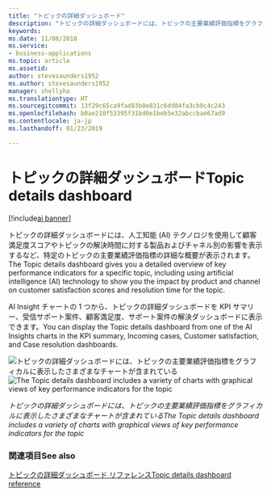 ```yaml
---
title: "トピックの詳細ダッシュボード"
description: "トピックの詳細ダッシュボードには、トピックの主要業績評価指標をグラフィカルに表示したさまざまなチャートが含まれています。"
keywords: 
ms.date: 11/08/2018
ms.service:
- business-applications
ms.topic: article
ms.assetid: 
author: stevesaunders1952
ms.author: stevesaunders1952
manager: shellyha
ms.translationtype: HT
ms.sourcegitcommit: 13f29c65ca9fad83b8e831c6dd84fa3cb0c4c243
ms.openlocfilehash: b0ae210f53395f31bd0e1beb5e32abccbae67ad9
ms.contentlocale: ja-jp
ms.lasthandoff: 01/23/2019

---
```


# <a name="topic-details-dashboard"></a><span data-ttu-id="36596-103">トピックの詳細ダッシュボード</span><span class="sxs-lookup"><span data-stu-id="36596-103">Topic details dashboard</span></span>

[!include[ai banner](../includes/ai.md)] 

<span data-ttu-id="36596-104">トピックの詳細ダッシュボードには、人工知能 (AI) テクノロジを使用して顧客満足度スコアやトピックの解決時間に対する製品およびチャネル別の影響を表示するなど、特定のトピックの主要業績評価指標の詳細な概要が表示されます。</span><span class="sxs-lookup"><span data-stu-id="36596-104">The Topic details dashboard gives you a detailed overview of key performance indicators for a specific topic, including using artificial intelligence (AI) technology to show you the impact by product and channel on customer satisfaction scores and resolution time for the topic.</span></span>

<span data-ttu-id="36596-105">AI Insight チャートの 1 つから、トピックの詳細ダッシュボードを KPI サマリー、受信サポート案件、顧客満足度、サポート案件の解決ダッシュボードに表示できます。</span><span class="sxs-lookup"><span data-stu-id="36596-105">You can display the Topic details dashboard from one of the AI Insights charts in the KPI summary, Incoming cases, Customer satisfaction, and Case resolution dashboards.</span></span>

<span data-ttu-id="36596-106">![トピックの詳細ダッシュボードには、トピックの主要業績評価指標をグラフィカルに表示したさまざまなチャートが含まれている](media/topic-details-dashboard.png "トピックの詳細ダッシュボードには、トピックの主要業績評価指標をグラフィカルに表示したさまざまなチャートが含まれている")</span><span class="sxs-lookup"><span data-stu-id="36596-106">![The Topic details dashboard includes a variety of charts with graphical views of key performance indicators for the topic](media/topic-details-dashboard.png "The Topic details dashboard includes a variety of charts with graphical views of key performance indicators for the topic")</span></span>

<span data-ttu-id="36596-107">*トピックの詳細ダッシュボードには、トピックの主要業績評価指標をグラフィカルに表示したさまざまなチャートが含まれている*</span><span class="sxs-lookup"><span data-stu-id="36596-107">*The Topic details dashboard includes a variety of charts with graphical views of key performance indicators for the topic*</span></span>

### <a name="see-also"></a><span data-ttu-id="36596-108">関連項目</span><span class="sxs-lookup"><span data-stu-id="36596-108">See also</span></span>

[<span data-ttu-id="36596-109">トピックの詳細ダッシュボード リファレンス</span><span class="sxs-lookup"><span data-stu-id="36596-109">Topic details dashboard reference</span></span>](https://docs.microsoft.com/dynamics365/ai/customer-service-insights/dashboard-topic-details)

